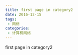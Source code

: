 ```yaml
---
title: first page in category2
date: 2016-12-15
tags:
 - 网络
categories: 
 - 计算机网络
---
```


first page in category2